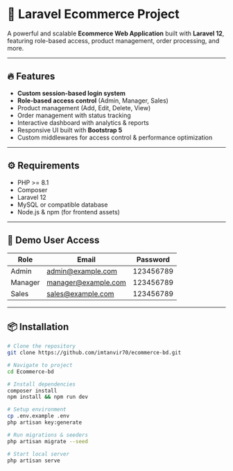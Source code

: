 # 🚀 Laravel Ecommerce Project

A powerful and scalable **Ecommerce Web Application** built with **Laravel 12**, featuring role-based access, product management, order processing, and more.

---

## 🔥 Features

- **Custom session-based login system**
- **Role-based access control** (Admin, Manager, Sales)
- Product management (Add, Edit, Delete, View)
- Order management with status tracking
- Interactive dashboard with analytics & reports
- Responsive UI built with **Bootstrap 5**
- Custom middlewares for access control & performance optimization

---

## ⚙️ Requirements

- PHP >= 8.1  
- Composer  
- Laravel 12  
- MySQL or compatible database  
- Node.js & npm (for frontend assets)

---

## 🔐 Demo User Access

| Role    | Email               | Password   |
|---------|---------------------|------------|
| Admin   | admin@example.com    | 123456789  |
| Manager | manager@example.com  | 123456789  |
| Sales   | sales@example.com    | 123456789  |

---

## 📦 Installation

```bash
# Clone the repository
git clone https://github.com/imtanvir70/ecommerce-bd.git

# Navigate to project
cd Ecommerce-bd

# Install dependencies
composer install
npm install && npm run dev

# Setup environment
cp .env.example .env
php artisan key:generate

# Run migrations & seeders
php artisan migrate --seed

# Start local server
php artisan serve
